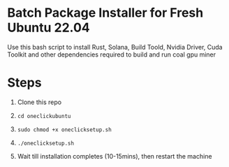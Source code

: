 # Batch Package Installer for Fresh Ubuntu 22.04
Use this bash script to install Rust, Solana, Build Toold, Nvidia Driver, Cuda Toolkit and other dependencies required to build and run coal gpu miner

# Steps
1. Clone this repo

2. ```cd oneclickubuntu```

3. ```sudo chmod +x oneclicksetup.sh```

4. ```./oneclicksetup.sh```

5. Wait till installation completes (10-15mins), then restart the machine
